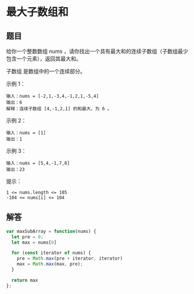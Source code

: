 # 最大子数组和

## 题目
给你一个整数数组 nums ，请你找出一个具有最大和的连续子数组（子数组最少包含一个元素），返回其最大和。

子数组 是数组中的一个连续部分。


示例 1：
```
输入：nums = [-2,1,-3,4,-1,2,1,-5,4]
输出：6
解释：连续子数组 [4,-1,2,1] 的和最大，为 6 。
```
示例 2：
```
输入：nums = [1]
输出：1
```
示例 3：
```
输入：nums = [5,4,-1,7,8]
输出：23
```

提示：
```
1 <= nums.length <= 105
-104 <= nums[i] <= 104
```

## 解答
```js
var maxSubArray = function(nums) {
  let pre = 0;
  let max = nums[0]

  for (const iterator of nums) {
    pre = Math.max(pre + iterator, iterator)
    max = Math.max(max, pre);
  }

  return max
};
```